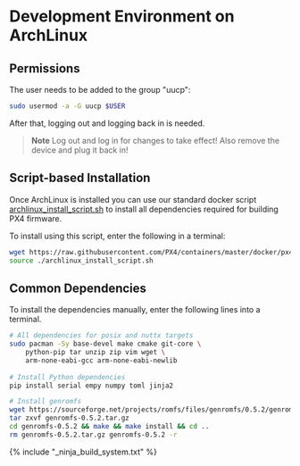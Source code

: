# Development Environment on ArchLinux

## Permissions

The user needs to be added to the group "uucp":

```sh
sudo usermod -a -G uucp $USER
```

After that, logging out and logging back in is needed.

> **Note** Log out and log in for changes to take effect! Also remove the device and plug it back in!

## Script-based Installation

Once ArchLinux is installed you can use our standard docker script 
[archlinux_install_script.sh](https://github.com/PX4/containers/blob/master/docker/px4-dev/scripts/archlinux_install_script.sh)
to install all dependencies required for building PX4 firmware.

To install using this script, enter the following in a terminal:
```sh
wget https://raw.githubusercontent.com/PX4/containers/master/docker/px4-dev/scripts/archlinux_install_script.sh
source ./archlinux_install_script.sh
```

## Common Dependencies

To install the dependencies manually, enter the following lines into a terminal.

```sh
# All dependencies for posix and nuttx targets
sudo pacman -Sy base-devel make cmake git-core \
    python-pip tar unzip zip vim wget \
    arm-none-eabi-gcc arm-none-eabi-newlib
    
# Install Python dependencies
pip install serial empy numpy toml jinja2

# Install genromfs
wget https://sourceforge.net/projects/romfs/files/genromfs/0.5.2/genromfs-0.5.2.tar.gz
tar zxvf genromfs-0.5.2.tar.gz
cd genromfs-0.5.2 && make && make install && cd ..
rm genromfs-0.5.2.tar.gz genromfs-0.5.2 -r 
```

<!-- import docs ninja build system -->
{% include "_ninja_build_system.txt" %}
